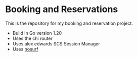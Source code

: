 # Booking and Reservations

This is the repository for my booking and reservation project.

- Build in Go version 1.20
- Uses the chi router
- Uses alex edwards SCS Session Manager
- Uses [nosurf](https://github.com/justinas/nosurf)
